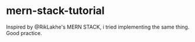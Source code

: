 # mern-stack-tutorial

Inspired by @RikLakhe's MERN STACK, i tried implementing the same thing. Good practice.
